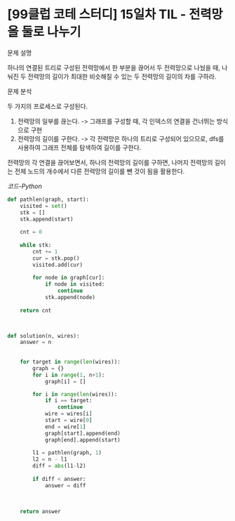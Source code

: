 
# [99클럽 코테 스터디] 15일차 TIL - 전력망을 둘로 나누기

문제 설명

하나의 연결된 트리로 구성된 전력망에서 한 부분을 끊어서 두 전력망으로 나눴을 때, 나눠진 두 전력망의 길이가 최대한 비슷해질 수 있는 두 전력망의 길이의 차를 구하라.

문제 분석

두 가지의 프로세스로 구성된다.
1. 전력망의 일부를 끊는다. -> 그래프를 구성할 때, 각 인덱스의 연결을 건너뛰는 방식으로 구현
2. 전력망의 길이를 구한다. -> 각 전력망은 하나의 트리로 구성되어 있으므로, dfs를 사용하여 그래프 전체를 탐색하여 길이를 구한다. 

전력망의 각 연결을 끊어보면서, 하나의 전력망의 길이를 구하면, 나머지 전력망의 길이는 전체 노드의 개수에서 다른 전력망의 길이를 뺀 것이 됨을 활용한다.


*코드-Python*

```Python
def pathlen(graph, start):
    visited = set()
    stk = []
    stk.append(start)
    
    cnt = 0
    
    while stk:
        cnt += 1
        cur = stk.pop()
        visited.add(cur)
        
        for node in graph[cur]:
            if node in visited:
                continue
            stk.append(node)
    
    return cnt
    


def solution(n, wires):
    answer = n
    
    
    for target in range(len(wires)):
        graph = {}
        for i in range(1, n+1):
            graph[i] = []

        for i in range(len(wires)):
            if i == target:
                continue
            wire = wires[i]
            start = wire[0]
            end = wire[1]
            graph[start].append(end)
            graph[end].append(start)
    
        l1 = pathlen(graph, 1)
        l2 = n - l1
        diff = abs(l1-l2)
        
        if diff < answer:
            answer = diff
        
    
    
    return answer
```

